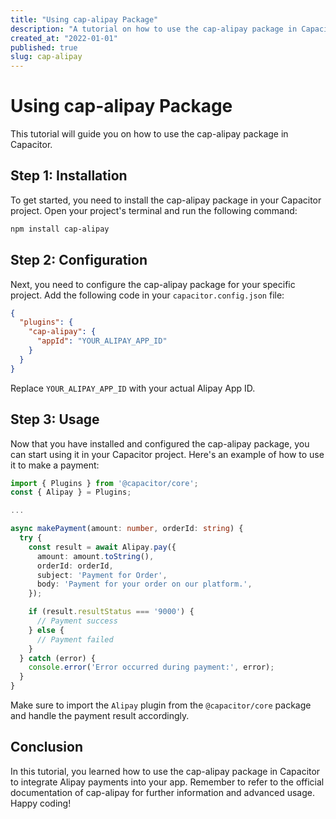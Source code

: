 ```yaml
---
title: "Using cap-alipay Package"
description: "A tutorial on how to use the cap-alipay package in Capacitor"
created_at: "2022-01-01"
published: true
slug: cap-alipay
---
```


# Using cap-alipay Package

This tutorial will guide you on how to use the cap-alipay package in Capacitor.

## Step 1: Installation

To get started, you need to install the cap-alipay package in your Capacitor project. Open your project's terminal and run the following command:

```bash
npm install cap-alipay
```

## Step 2: Configuration

Next, you need to configure the cap-alipay package for your specific project. Add the following code in your `capacitor.config.json` file:

```json
{
  "plugins": {
    "cap-alipay": {
      "appId": "YOUR_ALIPAY_APP_ID"
    }
  }
}
```

Replace `YOUR_ALIPAY_APP_ID` with your actual Alipay App ID.

## Step 3: Usage

Now that you have installed and configured the cap-alipay package, you can start using it in your Capacitor project. Here's an example of how to use it to make a payment:

```typescript
import { Plugins } from '@capacitor/core';
const { Alipay } = Plugins;

...

async makePayment(amount: number, orderId: string) {
  try {
    const result = await Alipay.pay({
      amount: amount.toString(),
      orderId: orderId,
      subject: 'Payment for Order',
      body: 'Payment for your order on our platform.',
    });

    if (result.resultStatus === '9000') {
      // Payment success
    } else {
      // Payment failed
    }
  } catch (error) {
    console.error('Error occurred during payment:', error);
  }
}
```

Make sure to import the `Alipay` plugin from the `@capacitor/core` package and handle the payment result accordingly.

## Conclusion

In this tutorial, you learned how to use the cap-alipay package in Capacitor to integrate Alipay payments into your app. Remember to refer to the official documentation of cap-alipay for further information and advanced usage. Happy coding!